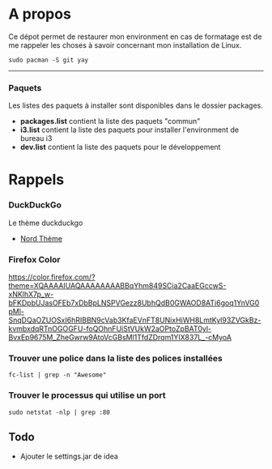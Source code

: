 # A propos

Ce dépot permet de restaurer mon environment en cas de formatage est de me rappeler les choses à savoir concernant mon installation de Linux. 

```shell
sudo pacman -S git yay
```
---

### Paquets

Les listes des paquets à installer sont disponibles dans le dossier packages. 

- **packages.list** contient la liste des paquets "commun"
- **i3.list** contient la liste des paquets pour installer l'environment de bureau i3
- **dev.list** contient la liste des paquets pour le développement

# Rappels

### DuckDuckGo
Le thème duckduckgo 
 - [Nord Thème](https://duckduckgo.com/?kae=d&k7=222D32&kj=1d272b&ko=d&kaa=B48EAD&k9=5E81AC&ku=-1&k8=828e9a&kx=A3BE8C&kai=1&k18=-1&kw=n&kg=g&kz=1&kc=-1&kac=-1&kaj=m&kam=bing-maps&kak=-1&kax=-1&kaq=-1&kap=-1&kao=-1&atb=v156-6)

### Firefox Color
https://color.firefox.com/?theme=XQAAAAIUAQAAAAAAAABBqYhm849SCia2CaaEGccwS-xNKlhX7p_w-bFKDpbUJasOFEb7xDbBpLNSPVGezz8UbhQdB0GWAOD8ATi6goq1YnVG0pMl-SnqDQaOZUOSxI6hRIBBN9cVab3KfaEVnFT8UNixHiWH8LmtKyl93ZVGkBz-kvmbxdqRTnOGOGFU-foQOhnFUiStVUkW2aOPtoZpBAT0yl-BvxEp9675M_ZheGwrw9AtoVcGBsMl1TfdZDrqm1YIX837L_-cMyoA

### Trouver une police dans la liste des polices installées
```shell
fc-list | grep -n "Awesome"
```

### Trouver le processus qui utilise un port
```shell
sudo netstat -nlp | grep :80
```

## Todo
 - Ajouter le settings.jar de idea
